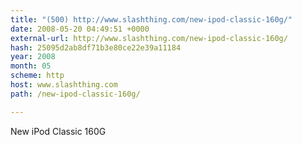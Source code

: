 ```yaml
---
title: "(500) http://www.slashthing.com/new-ipod-classic-160g/"
date: 2008-05-20 04:49:51 +0000
external-url: http://www.slashthing.com/new-ipod-classic-160g/
hash: 25095d2ab8df71b3e80ce22e39a11184
year: 2008
month: 05
scheme: http
host: www.slashthing.com
path: /new-ipod-classic-160g/

---
```


New iPod Classic 160G 
